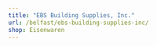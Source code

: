 ```yaml
---
title: "EBS Building Supplies, Inc."
url: /belfast/ebs-building-supplies-inc/
shop: Eisenwaren
---
```

